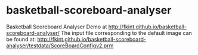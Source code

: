 basketball-scoreboard-analyser
==============================

Basketball Scoreboard Analyser
Demo at http://fkint.github.io/basketball-scoreboard-analyser/
The input file corresponding to the default image can be found at: http://fkint.github.io/basketball-scoreboard-analyser/testdata/ScoreBoardConfigv2.prm
